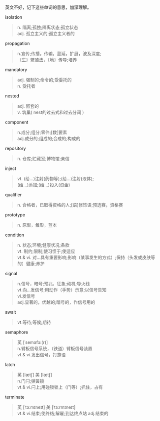 英文不好，记下这些单词的意思，加深理解。

isolation
>n. 隔离;孤独;隔离状态;孤立状态\
 adj. 孤立主义的;孤立主义者的
 
propagation
>n.宣传;传播，传输，蔓延，扩展，波及深度;\
〔生〕繁殖法，〔地〕传导;培养

mandatory
>adj. 强制的;命令的;受委托的\
 n. 受托者

nested
>adj. 嵌套的\
 v. 筑巢( nest的过去式和过去分词 )

component
>n.成分;组分;零件;[数]要素\
 adj.成分的;组成的;合成的;构成的

repository
> n. 仓库;贮藏室;博物馆;亲信

inject
> vt. (给…)注射(药物等);(给…)注射(液体);\
(给…)添加;(给…)投入(资金)

qualifier
> n. 合格者，已取得资格的人;[语]修饰语;预选赛，资格赛

prototype
> n. 原型，雏形，蓝本

condition
> n. 状态;环境;健康状况;条款\
 vt. 制约;限制;使习惯于;使适应\
 vt.& vi. 对…具有重要影响;影响（某事发生的方式）;保持（头发或皮肤等的）健康;养护

signal
> n.信号，暗号;预兆，征象;动机;导火线\
vt.向…发信号;用动作（手势）示意;以信号告知\
vi.发信号\
adj.显著的，优越的;暗号的，作信号用的

await
> vt.等待;等候;期待

semaphore
> 英 [ˈseməfɔ:(r)]\
n.臂板信号系统，（铁道）臂板信号装置\
vt.& vi.发出信号，打旗语

latch
> 英 [lætʃ]   美 [lætʃ]\
n.门闩;弹簧锁\
vt.& vi.闩上;用碰锁锁上（门等）;抓住，占有

terminate
> 英 [ˈtɜ:mɪneɪt]   美 [ˈtɜ:rmɪneɪt]  
vt.& vi.结束;使终结;解雇;到达终点站
adj.结束的

